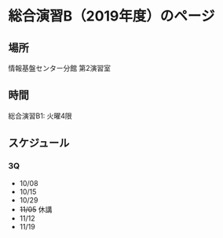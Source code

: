 # 総合演習B（2019年度）のページ

## 場所

情報基盤センター分館 第2演習室

## 時間

総合演習B1: 火曜4限

## スケジュール

### 3Q
- 10/08
- 10/15
- 10/29
- ~~11/05~~ 休講
- 11/12
- 11/19

